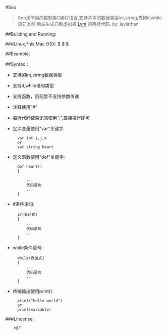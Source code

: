 #Soo


   > Soo是简易的自制类C编程语言,支持基本的数据类型int,string,支持if,while语句类型,后端生成自制虚拟机 [Lvm](https://github.com/Leviathan1995/Lvm) 的目标代码.
   	                    by: leviathan


##Building and Running:

###Linux,*nix,Mac OSX:
	$
	$
	$
	

##Example:


##Syntax：

* 支持的int,string数据类型
* 支持if,while语句类型
* 支持函数，目前暂不支持参数传递
* 注释使用"#"
* 每行代码结束无须使用";",直接换行即可
* 定义变量使用"var"关键字:
			
		var int i,j,k
		or
		vat string heart
* 定义函数使用"def"关键字:
		
		def heart()
		{
		
			...
			代码语句
			...
		}
* if条件语句:
		
		if(表达式)
		{
			...
			代码语句
			...
		}
* while条件语句:
	
		while(表达式)
		{
			...
			代码语句
			...
		}
* 终端输出使用print():

		print("hello world")
		or
		print(variable)


###Lincense:
	
		MIT
